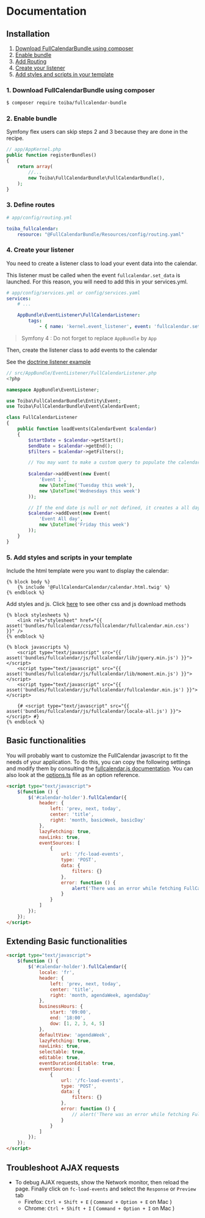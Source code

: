 # Documentation

## Installation

1. [Download FullCalendarBundle using composer](#1-download-fullcalendarbundle-using-composer)
2. [Enable bundle](#2-enable-bundle)
3. [Add Routing](#3-define-routes)
4. [Create your listener](#4-create-your-listener)
5. [Add styles and scripts in your template](#5-add-styles-and-scripts-in-your-template)

### 1. Download FullCalendarBundle using composer

```sh
$ composer require toiba/fullcalendar-bundle
```

### 2. Enable bundle

Symfony flex users can skip steps 2 and 3 because they are done in the recipe.
```php
// app/AppKernel.php
public function registerBundles()
{
    return array(
        //...
        new Toiba\FullCalendarBundle\FullCalendarBundle(),
    );
}
```

### 3. Define routes

```yaml
# app/config/routing.yml

toiba_fullcalendar:
    resource: "@FullCalendarBundle/Resources/config/routing.yaml"
```

### 4. Create your listener
You need to create a listener class to load your event data into the calendar.

This listener must be called when the event `fullcalendar.set_data` is launched. For this reason, you will need to add this in your services.yml.
```yaml
# app/config/services.yml or config/services.yaml
services:
    # ...

    AppBundle\EventListener\FullCalendarListener:
        tags:
            - { name: 'kernel.event_listener', event: 'fullcalendar.set_data', method: loadEvents }
```
> Symfony 4 : Do not forget to replace `AppBundle` by `App` 

Then, create the listener class to add events to the calendar

See the [doctrine listener example](doctrine-listener.md)

```php
// src/AppBundle/EventListener/FullCalendarListener.php
<?php

namespace AppBundle\EventListener;

use Toiba\FullCalendarBundle\Entity\Event;
use Toiba\FullCalendarBundle\Event\CalendarEvent;

class FullCalendarListener
{
    public function loadEvents(CalendarEvent $calendar)
    {
        $startDate = $calendar->getStart();
        $endDate = $calendar->getEnd();
        $filters = $calendar->getFilters();

        // You may want to make a custom query to populate the calendar
        
        $calendar->addEvent(new Event(
            'Event 1',
            new \DateTime('Tuesday this week'),
            new \DateTime('Wednesdays this week')
        ));

        // If the end date is null or not defined, it creates a all day event
        $calendar->addEvent(new Event(
            'Event All day',
            new \DateTime('Friday this week')
        ));
    }
}
```

### 5. Add styles and scripts in your template

Include the html template were you want to display the calendar:

```twig
{% block body %}
    {% include '@FullCalendarCalendar/calendar.html.twig' %}
{% endblock %}
```

Add styles and js. Click [here](https://fullcalendar.io/download) to see other css and js download methods

```twig
{% block stylesheets %}
    <link rel="stylesheet" href="{{ asset('bundles/fullcalendar/css/fullcalendar/fullcalendar.min.css') }}" />
{% endblock %}

{% block javascripts %}
    <script type="text/javascript" src="{{ asset('bundles/fullcalendar/js/fullcalendar/lib/jquery.min.js') }}"></script>
    <script type="text/javascript" src="{{ asset('bundles/fullcalendar/js/fullcalendar/lib/moment.min.js') }}"></script>
    <script type="text/javascript" src="{{ asset('bundles/fullcalendar/js/fullcalendar/fullcalendar.min.js') }}"></script>
    
    {# <script type="text/javascript" src="{{ asset('bundles/fullcalendar/js/fullcalendar/locale-all.js') }}"></script> #}
{% endblock %}
```

## Basic functionalities

You will probably want to customize the FullCalendar javascript to fit the needs of your application. 
To do this, you can copy the following settings and modify them by consulting the [fullcalendar.js documentation](https://fullcalendar.io/docs). You can also look at the [options.ts](https://github.com/fullcalendar/fullcalendar/blob/master/src/options.ts) file as an option reference.
```html
<script type="text/javascript">
    $(function () {
        $('#calendar-holder').fullCalendar({
            header: {
                left: 'prev, next, today',
                center: 'title',
                right: 'month, basicWeek, basicDay'
            },
            lazyFetching: true,
            navLinks: true,
            eventSources: [
                {
                    url: '/fc-load-events',
                    type: 'POST',
                    data: {
                        filters: {}
                    },
                    error: function () {
                        alert('There was an error while fetching FullCalendar!');
                    }
                }
            ]
        });
    });
</script>
```

## Extending Basic functionalities

```html
<script type="text/javascript">
    $(function () {
        $('#calendar-holder').fullCalendar({
            locale: 'fr',
            header: {
                left: 'prev, next, today',
                center: 'title',
                right: 'month, agendaWeek, agendaDay'
            },
            businessHours: {
                start: '09:00',
                end: '18:00',
                dow: [1, 2, 3, 4, 5]
            },
            defaultView: 'agendaWeek', 
            lazyFetching: true,
            navLinks: true,
            selectable: true,
            editable: true,
            eventDurationEditable: true,
            eventSources: [
                {
                    url: '/fc-load-events',
                    type: 'POST',
                    data: {
                        filters: {}
                    },
                    error: function () {
                        // alert('There was an error while fetching FullCalendar!');
                    }
                }
            ]
        });
    });
</script>
```

## Troubleshoot AJAX requests

* To debug AJAX requests, show the Network monitor, then reload the page. Finally click on `fc-load-events` and select the `Response` or `Preview` tab
    - Firefox: `Ctrl + Shift + E` ( `Command + Option + E` on Mac )
    - Chrome: `Ctrl + Shift + I` ( `Command + Option + I` on Mac )
